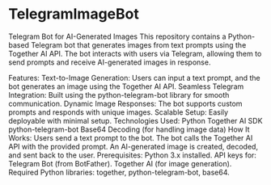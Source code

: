 # TelegramImageBot
Telegram Bot for AI-Generated Images
This repository contains a Python-based Telegram bot that generates images from text prompts using the Together AI API. The bot interacts with users via Telegram, allowing them to send prompts and receive AI-generated images in response.

Features:
Text-to-Image Generation: Users can input a text prompt, and the bot generates an image using the Together AI API.
Seamless Telegram Integration: Built using the python-telegram-bot library for smooth communication.
Dynamic Image Responses: The bot supports custom prompts and responds with unique images.
Scalable Setup: Easily deployable with minimal setup.
Technologies Used:
Python
Together AI SDK
python-telegram-bot
Base64 Decoding (for handling image data)
How It Works:
Users send a text prompt to the bot.
The bot calls the Together AI API with the provided prompt.
An AI-generated image is created, decoded, and sent back to the user.
Prerequisites:
Python 3.x installed.
API keys for:
Telegram Bot (from BotFather).
Together AI (for image generation).
Required Python libraries: together, python-telegram-bot, base64.
